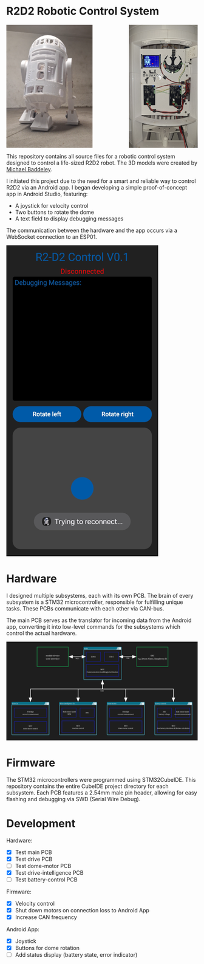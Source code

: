 # R2D2 Robotic Control System

<div style="display: flex; justify-content: space-between;">
  <img src="images/R2D2_full_body.png" width="45%">
  <img src="images/R2D2_pcbs.jpg" width="36%">
</div>

This repository contains all source files for a robotic control system designed to control a life-sized R2D2 robot. The 3D models were created by  [Michael Baddeley](https://www.patreon.com/mrbaddeley).

I initiated this project due to the need for a smart and reliable way to control R2D2 via an Android app. I began developing a simple proof-of-concept app in Android Studio, featuring:

- A joystick for velocity control
- Two buttons to rotate the dome
- A text field to display debugging messages

The communication between the hardware and the app occurs via a WebSocket connection to an ESP01.

![](images/R2D2_app.png)


# Hardware

I designed multiple subsystems, each with its own PCB. The brain of every subsystem is a STM32 microcontroller, responsible for fulfilling unique tasks. These PCBs communicate with each other via CAN-bus.

The main PCB serves as the translator for incoming data from the Android app, converting it into low-level commands for the subsystems which control the actual hardware. 

![](images/R2D2_hw.png)

# Firmware

The STM32 microcontrollers were programmed using STM32CubeIDE. This repository contains the entire CubeIDE project directory for each subsystem.
Each PCB features a 2.54mm male pin header, allowing for easy flashing and debugging via SWD (Serial Wire Debug).

# Development

Hardware:
- [x] Test main PCB
- [x] Test drive PCB
- [ ] Test dome-motor PCB
- [x] Test drive-intelligence PCB
- [ ] Test battery-control PCB

Firmware:
- [x] Velocity control 
- [x] Shut down motors on connection loss to Android App
- [x] Increase CAN frequency

Android App:
- [x] Joystick
- [x] Buttons for dome rotation
- [ ] Add status display (battery state, error indicator)

